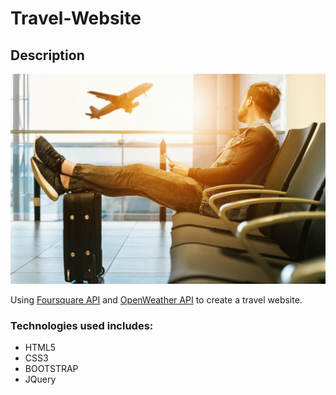 # Travel-Website

## Description

![](/images/banner.jpg)

Using [Foursquare API](https://developer.foursquare.com/)  and [OpenWeather API](https://openweathermap.org/current) to create a travel website.

### Technologies used includes:

* HTML5
* CSS3
* BOOTSTRAP
* JQuery